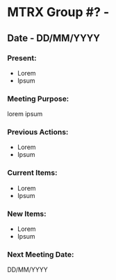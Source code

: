 # MTRX Group #? - 
##  Date - DD/MM/YYYY
### Present:
- Lorem
- Ipsum

### Meeting Purpose:
lorem ipsum
### Previous Actions:
- Lorem
- Ipsum
### Current Items:
- Lorem
- Ipsum
### New Items:
- Lorem
- Ipsum
### Next Meeting Date:
DD/MM/YYYY
